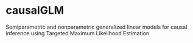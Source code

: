 # causalGLM
Semiparametric and nonparametric generalized linear models for causal inference using Targeted Maximum Likelihood Estimation 
